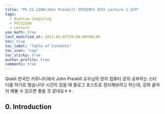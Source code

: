 ```yaml
---
title: "Ph CS 219A(John Preskill 양자컴퓨터 강의) Lecture 1 요약"
tags:
  - Quantum Computing
  - PhCS219A
  - Lecture
use_math: true
last_modified_at: 2021-03-07T20:00:00+09:00
toc: true 
toc_label: "Table of Contents"
toc_icon: "cog" 
toc_sticky: true 
author_profile: true
comments: true
---
```


Qiskit 한국인 커뮤니티에서 John Preskill 교수님의 양자 컴퓨터 강의 공부하는 스터디를 하기로 했습니다! 시간이 있을 때 블로그 포스트로 정리해보려고 하는데, 강좌 끝까지 해볼 수 있으면 좋을 것 같네요ㅎㅎ.

## 0. Introduction
